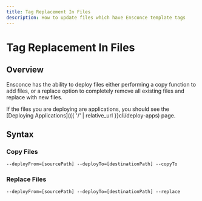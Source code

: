 ```yaml
---
title: Tag Replacement In Files
description: How to update files which have Ensconce template tags
---
```


# Tag Replacement In Files

## Overview

Ensconce has the ability to deploy files either performing a copy function to add files, or a replace option to completely remove all existing files and replace with new files.

If the files you are deploying are applications, you should see the [Deploying Applications]({{ '/' | relative_url }}cli/deploy-apps) page.

## Syntax

### Copy Files

`--deployFrom=[sourcePath] --deployTo=[destinationPath] --copyTo`

### Replace Files

`--deployFrom=[sourcePath] --deployTo=[destinationPath] --replace`
